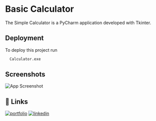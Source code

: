 
# Basic Calculator

The Simple Calculator is a PyCharm application developed with Tkinter.


## Deployment

To deploy this project run

```bash
  Calculator.exe
```


## Screenshots

![App Screenshot](https://drive.google.com/file/d/1IqdeNVFPbONKEM3UN8DQB6W4D8RhKTyg/view?usp=share_link)


## 🔗 Links
[![portfolio](https://img.shields.io/badge/my_portfolio-000?style=for-the-badge&logo=ko-fi&logoColor=white)](https://github.com/iavinashkant)
[![linkedin](https://img.shields.io/badge/linkedin-0A66C2?style=for-the-badge&logo=linkedin&logoColor=white)](https://www.linkedin.com/in/avinashkant/)

